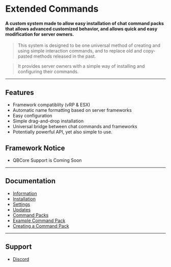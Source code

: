 # Extended Commands
#### A custom system made to allow easy installation of chat command packs that allows advanced customized behavior, and allows quick and easy modification for server owners.

> This system is designed to be one universal method of creating and using simple interaction commands, and to replace old and copy-pasted methods released in the past.

> It provides server owners with a simple way of installing and configuring their commands.

---

## Features
* Framework compatiblity (vRP & ESX)
* Automatic name formatting based on server frameworks
* Easy configuration
* Simple drag-and-drop installation
* Universal bridge between chat commands and frameworks
* Potentially powerful API, yet also simple to use.

## Framework Notice
* QBCore Support is Coming Soon

---

## Documentation
- [Information](https://help.toxicdev.me/internal/commands-system/)
- [Installation](https://help.toxicdev.me/internal/commands-system/install)
- [Settings](https://help.toxicdev.me/internal/commands-system/settings)
- [Updates](https://help.toxicdev.me/internal/commands-system/updates)
- [Command Packs](https://help.toxicdev.me/examples/command-packs/)
- [Example Command Pack](https://help.toxicdev.me/internal/commands-system/example-pack/)
- [Creating a Command Pack](https://help.toxicdev.me/internal/commands-system/create-pack/)

---

## Support
- [Discord](https://discord.gg/f8g9mvB9Q3)